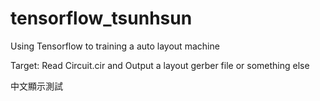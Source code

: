 # tensorflow_tsunhsun
Using Tensorflow to training a auto layout machine


Target: Read Circuit.cir and Output a layout gerber file or something else

中文顯示測試
